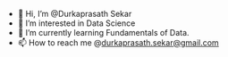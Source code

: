 - 👋 Hi, I’m @Durkaprasath Sekar
- 👀 I’m interested in Data Science
- 🌱 I’m currently learning Fundamentals of Data.
- 📫 How to reach me @durkaprasath.sekar@gmail.com

<!---
Durkaprasath/Durkaprasath is a ✨ special ✨ repository because its `README.md` (this file) appears on your GitHub profile.
You can click the Preview link to take a look at your changes.
--->
